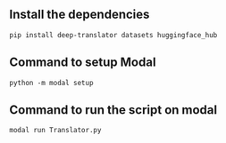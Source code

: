 ## Install the dependencies
```
pip install deep-translator datasets huggingface_hub
```

## Command to setup Modal
```
python -m modal setup
```

## Command to run the script on modal
```
modal run Translator.py
```
